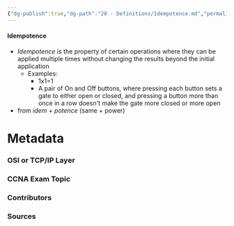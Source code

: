 ```yaml
---
{"dg-publish":true,"dg-path":"20 - Definitions/Idempotence.md","permalink":"/20-definitions/idempotence/","tags":["defs_ccna"]}
---
```


#### Idempotence
- *Idempotence* is the property of certain operations where they can be applied multiple times without changing the results beyond the initial application
	- Examples:
		- 1x1=1
		- A pair of On and Off buttons, where pressing each button sets a gate to either open or closed, and pressing a button more than once in a row doesn't make the gate more closed or more open
- from *idem* + *potence* (same + power)




# Metadata
### OSI or TCP/IP Layer

### CCNA Exam Topic

### Contributors

### Sources


